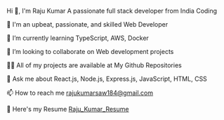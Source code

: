 Hi 👋, I'm Raju Kumar
A passionate full stack developer from India
Coding


🔭 I'm an upbeat, passionate, and skilled Web Developer

🌱 I’m currently learning TypeScript, AWS, Docker

🤝 I’m looking to collaborate on Web development projects

👨‍💻 All of my projects are available at My Github Repositories

💬 Ask me about React.js, Node.js, Express.js, JavaScript, HTML, CSS

📫 How to reach me rajukumarsaw184@gmail.com

📄 Here's my Resume [Raju_Kumar_Resume](https://github.com/Rajukumarsaw/Rajukumarsaw/files/14903793/Raju_Kumar_Resume__2_.pdf)
